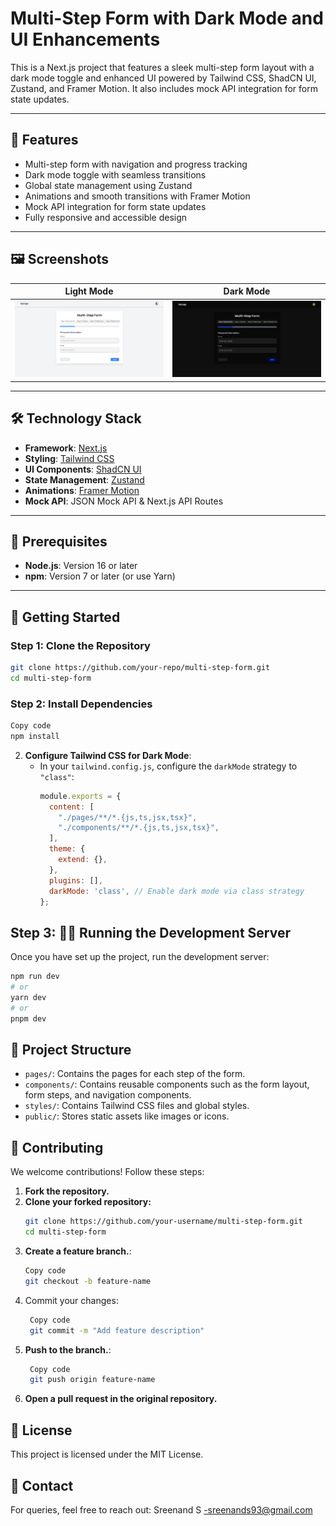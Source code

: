 # Multi-Step Form with Dark Mode and UI Enhancements

This is a Next.js project that features a sleek multi-step form layout with a dark mode toggle and enhanced UI powered by Tailwind CSS, ShadCN UI, Zustand, and Framer Motion. It also includes mock API integration for form state updates.

---

## 🌟 Features

- Multi-step form with navigation and progress tracking
- Dark mode toggle with seamless transitions
- Global state management using Zustand
- Animations and smooth transitions with Framer Motion
- Mock API integration for form state updates
- Fully responsive and accessible design

---

## 🖼️ Screenshots

| Light Mode                              | Dark Mode                              |
|----------------------------------------|----------------------------------------|
| ![Light Mode Form](./public/images/lightmode.png) | ![Dark Mode Form](./public/images/darkmode.png) |

---

## 🛠️ Technology Stack

- **Framework**: [Next.js](https://nextjs.org/)
- **Styling**: [Tailwind CSS](https://tailwindcss.com/)
- **UI Components**: [ShadCN UI](https://shadcn.dev/)
- **State Management**: [Zustand](https://github.com/pmndrs/zustand)
- **Animations**: [Framer Motion](https://www.framer.com/motion/)
- **Mock API**: JSON Mock API & Next.js API Routes

---

## 🔧 Prerequisites

- **Node.js**: Version 16 or later  
- **npm**: Version 7 or later (or use Yarn)  

---

## 🚀 Getting Started

### Step 1: Clone the Repository

```bash
git clone https://github.com/your-repo/multi-step-form.git
cd multi-step-form
```
### Step 2: Install Dependencies
 ```bash
Copy code
npm install
```
2. **Configure Tailwind CSS for Dark Mode**:
   - In your `tailwind.config.js`, configure the `darkMode` strategy to `"class"`:
     ```js
     module.exports = {
       content: [
         "./pages/**/*.{js,ts,jsx,tsx}",
         "./components/**/*.{js,ts,jsx,tsx}",
       ],
       theme: {
         extend: {},
       },
       plugins: [],
       darkMode: 'class', // Enable dark mode via class strategy
     };

## Step 3: 🏃‍♂️ Running the Development Server

Once you have set up the project, run the development server:

```bash
npm run dev
# or
yarn dev
# or
pnpm dev
```

## 📁 Project Structure

- `pages/`: Contains the pages for each step of the form.
- `components/`: Contains reusable components such as the form layout, form steps, and navigation components.
- `styles/`: Contains Tailwind CSS files and global styles.
- `public/`: Stores static assets like images or icons.

## 🤝 Contributing

We welcome contributions! Follow these steps:

1. **Fork the repository.**
2. **Clone your forked repository:**
   ```bash
   git clone https://github.com/your-username/multi-step-form.git
   cd multi-step-form
   ```
3. **Create a feature branch.**:
   ```bash
   Copy code
   git checkout -b feature-name
   ```
4. Commit your changes:
   ```bash
    Copy code
    git commit -m "Add feature description"
    ```
5. **Push to the branch.**:
   ```bash
    Copy code
    git push origin feature-name
    ```
6. **Open a pull request in the original repository.**


## 📜 License
This project is licensed under the MIT License.

## 📨 Contact
For queries, feel free to reach out:
Sreenand S -sreenands93@gmail.com




